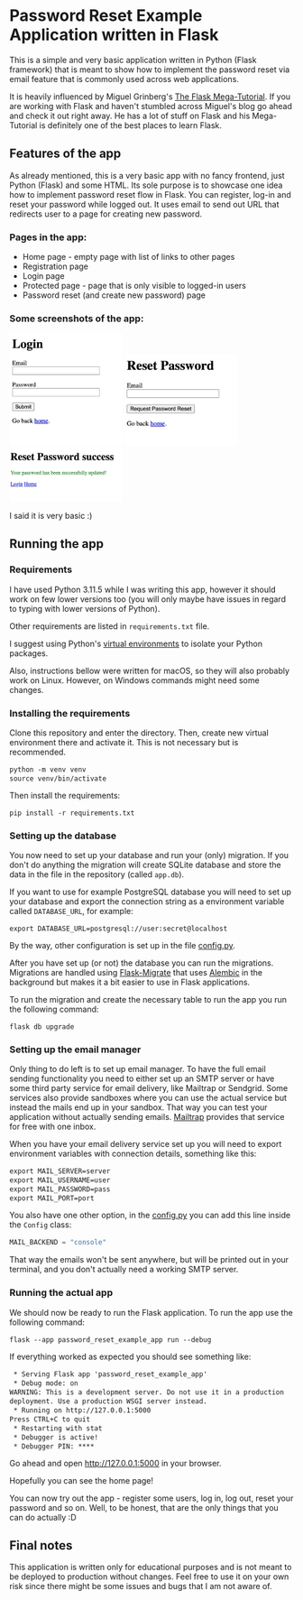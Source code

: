 # Password Reset Example Application written in Flask 

This is a simple and very basic application written in Python (Flask framework) that is meant
to show how to implement the password reset via email feature that is commonly used 
across web applications.

It is heavily influenced by Miguel Grinberg's [The Flask Mega-Tutorial](https://blog.miguelgrinberg.com/post/the-flask-mega-tutorial-part-i-hello-world).
If you are working with Flask and haven't stumbled across Miguel's blog go ahead and check it out
right away. He has a lot of stuff on Flask and his Mega-Tutorial is definitely one of the best
places to learn Flask.


## Features of the app
As already mentioned, this is a very basic app with no fancy frontend, just Python (Flask) and some 
HTML. Its sole purpose is to showcase one idea how to implement password reset flow in Flask.
You can register, log-in and reset your password while logged out.
It uses email to send out URL that redirects user to a page for creating new password.

### Pages in the app:
- Home page - empty page with list of links to other pages
- Registration page
- Login page
- Protected page - page that is only visible to logged-in users
- Password reset (and create new password) page

### Some screenshots of the app:

<img src="/docs_screenshots/login.jpg" alt="Login page" width="200">

<img src="/docs_screenshots/reset_password_request.jpg" alt="Reset password request" width="200">

<img src="/docs_screenshots/reset_password_success.jpg" alt="Successful password reset" width="200">

I said it is very basic :)

## Running the app

### Requirements
I have used Python 3.11.5 while I was writing this app, however it should work 
on few lower versions too (you will only maybe have issues in regard to typing with
lower versions of Python).

Other requirements are listed in `requirements.txt` file.

I suggest using Python's [virtual environments](https://docs.python.org/3/library/venv.html) to isolate your Python packages.

Also, instructions bellow were written for macOS, so they will also probably work on Linux.
However, on Windows commands might need some changes.

### Installing the requirements
Clone this repository and enter the directory. Then, create new virtual environment there
and activate it. This is not necessary but is recommended.

```shell
python -m venv venv
source venv/bin/activate
```

Then install the requirements:
```shell
pip install -r requirements.txt
```

### Setting up the database

You now need to set up your database and run your (only) migration. If you don't do anything
the migration will create SQLite database and store the data in the file in the repository
(called `app.db`). 

If you want to use for example PostgreSQL database you will need to set up your database
and export the connection string as a environment variable called `DATABASE_URL`, for example:
```shell
export DATABASE_URL=postgresql://user:secret@localhost
```

By the way, other configuration is set up in the file [config.py](config.py).

After you have set up (or not) the database you can run the migrations. 
Migrations are handled using [Flask-Migrate](https://flask-migrate.readthedocs.io/en/latest/) 
that uses [Alembic](https://alembic.sqlalchemy.org/en/latest/) in the background but 
makes it a bit easier to use in Flask applications. 

To run the migration and create the necessary table to run the app you run the following
command:

```shell
flask db upgrade
```

### Setting up the email manager

Only thing to do left is to set up email manager. To have the full email sending 
functionality you need to either set up an SMTP server or have some third party service
for email delivery, like Mailtrap or Sendgrid. Some services also provide sandboxes
where you can use the actual service but instead the mails end up
in your sandbox. That way you can test your application without actually sending emails.
[Mailtrap](https://mailtrap.io/email-sandbox/) provides that service for free with one inbox.

When you have your email delivery service set up you will need to export environment 
variables with connection details, something like this:

```shell
export MAIL_SERVER=server
export MAIL_USERNAME=user
export MAIL_PASSWORD=pass
export MAIL_PORT=port
```

You also have one other option, in the [config.py](config.py) you can add this line inside the
`Config` class:
```python
MAIL_BACKEND = "console"
```

That way the emails won't be sent anywhere, but will be printed out in your terminal, 
and you don't actually need a working SMTP server.

### Running the actual app
We should now be ready to run the Flask application. To run the app use the following command:

```shell
flask --app password_reset_example_app run --debug
```

If everything worked as expected you should see something like:

```
 * Serving Flask app 'password_reset_example_app'
 * Debug mode: on
WARNING: This is a development server. Do not use it in a production deployment. Use a production WSGI server instead.
 * Running on http://127.0.0.1:5000
Press CTRL+C to quit
 * Restarting with stat
 * Debugger is active!
 * Debugger PIN: ****
```

Go ahead and open http://127.0.0.1:5000 in your browser.

Hopefully you can see the home page!

You can now try out the app - register some users, log in, log out, reset your password and so on.
Well, to be honest, that are the only things that you can do actually :D 

## Final notes
This application is written only for educational purposes and is not meant to be 
deployed to production without changes. Feel free to use it on your own risk since there
might be some issues and bugs that I am not aware of. 